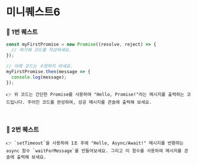 # 미니퀘스트6

### 🎯 1번 퀘스트
```jsx
const myFirstPromise = new Promise((resolve, reject) => {
  // 여기에 코드를 작성하세요.
});

// 아래 코드는 수정하지 마세요.
myFirstPromise.then(message => {
  console.log(message);
});
```
```
👉 위 코드는 간단한 Promise를 사용하여 "Hello, Promise!"라는 메시지를 출력하는 코드입니다. 주어진 코드를 완성하여, 성공 메시지를 콘솔에 출력해 보세요.
```

<br>

### 🎯 2번 퀘스트
```
👉 `setTimeout`을 사용하여 1초 후에 "Hello, Async/Await!" 메시지를 반환하는 async 함수 `waitForMessage`를 만들어보세요. 그리고 이 함수를 사용하여 메시지를 콘솔에 출력해 보세요.
```

